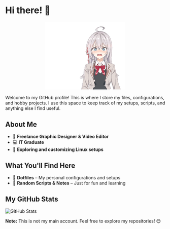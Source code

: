# Hi there! 👋

<p align="center">
  <img src="./Images/roshidere.gif" alt="6" width="50%" />
</p>


Welcome to my GitHub profile! This is where I store my files, configurations, and hobby projects. I use this space to keep track of my setups, scripts, and anything else I find useful.

## About Me
- 🎨 **Freelance Graphic Designer & Video Editor**
- 💻 **IT Graduate**
- 🔧 **Exploring and customizing Linux setups**

## What You'll Find Here
- 📂 **Dotfiles** – My personal configurations and setups
- 📝 **Random Scripts & Notes** – Just for fun and learning

## My GitHub Stats
![GitHub Stats](https://github-readme-stats.vercel.app/api?username=ralphie&show_icons=true&theme=tokyonight)


**Note:** This is not my main account. Feel free to explore my repositories! 😊

